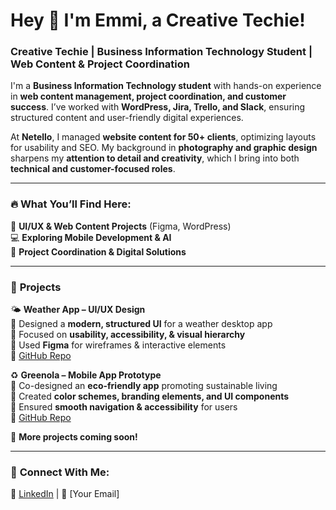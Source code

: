# Hey 💜 I'm Emmi, a Creative Techie!  
### Creative Techie | Business Information Technology Student | Web Content & Project Coordination  

I'm a **Business Information Technology student** with hands-on experience in **web content management, project coordination, and customer success**. I’ve worked with **WordPress, Jira, Trello, and Slack**, ensuring structured content and user-friendly digital experiences.  

At **Netello**, I managed **website content for 50+ clients**, optimizing layouts for usability and SEO. My background in **photography and graphic design** sharpens my **attention to detail and creativity**, which I bring into both **technical and customer-focused roles**.  

---

### 🔥 **What You’ll Find Here:**  
🎨 **UI/UX & Web Content Projects** (Figma, WordPress)  
💻 **Exploring Mobile Development & AI**  
🚀 **Project Coordination & Digital Solutions**  

---

### 📌 **Projects**  
🌤 **Weather App – UI/UX Design**  
📌 Designed a **modern, structured UI** for a weather desktop app  
📌 Focused on **usability, accessibility, & visual hierarchy**  
📌 Used **Figma** for wireframes & interactive elements  
🔗 [GitHub Repo](#)  

♻️ **Greenola – Mobile App Prototype**  
📌 Co-designed an **eco-friendly app** promoting sustainable living  
📌 Created **color schemes, branding elements, and UI components**  
📌 Ensured **smooth navigation & accessibility** for users  
🔗 [GitHub Repo](#)  

🚀 **More projects coming soon!**  

---

### 🔗 **Connect With Me:**  
💼 [LinkedIn](https://linkedin.com/in/emmituomisto) | 📧 [Your Email]  

